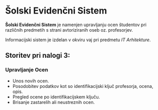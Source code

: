 # Šolski Evidenčni Sistem

**Šolski Evidenčni Sistem** je namenjen upravljanju ocen študentov pri različnih predmetih s strani avtoriziranih oseb oz. profesorjev.

Informacijski sistem je izdelan v okviru vaj pri predmetu _IT Arhitekture_.

## Storitev pri nalogi 3:

### Upravljanje Ocen
- Unos novih ocen.
- Posodobitev podatkov kot so identifikacijski ključ profesorja, ocena, opis.
- Pregled ocene po identifikacijskem ključu.
- Brisanje zastarelih ali neustreznih ocen.